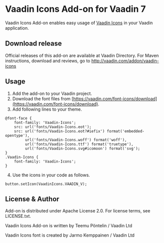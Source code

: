 # Vaadin Icons Add-on for Vaadin 7

Vaadin Icons Add-on enables easy usage of [Vaadin Icons](https://vaadin.com/font-icons) in your Vaadin application.

## Download release

Official releases of this add-on are available at Vaadin Directory. For Maven instructions, download and reviews, go to http://vaadin.com/addon/vaadin-icons

## Usage

1. Add the add-on to your Vaadin project.
2. Download the font files from [https://vaadin.com/font-icons/download](https://vaadin.com/font-icons/download).
3. Add following lines to your theme.
```
@font-face {
    font-family: 'Vaadin-Icons';
    src: url('fonts/Vaadin-Icons.eot');
    src: url('fonts/Vaadin-Icons.eot?#iefix') format('embedded-opentype'),
         url('fonts/Vaadin-Icons.woff') format('woff'),
         url('fonts/Vaadin-Icons.ttf') format('truetype'),
         url('fonts/Vaadin-Icons.svg#icomoon') format('svg');
}
.Vaadin-Icons {
	font-family: 'Vaadin-Icons';
}
```
4. Use the icons in your code as follows.
```
button.setIcon(VaadinIcons.VAADIN_V);
```


## License & Author

Add-on is distributed under Apache License 2.0. For license terms, see LICENSE.txt.

Vaadin Icons Add-on is written by Teemu Pöntelin / Vaadin Ltd

Vaadin Icons font is created by Jarmo Kemppainen / Vaadin Ltd
